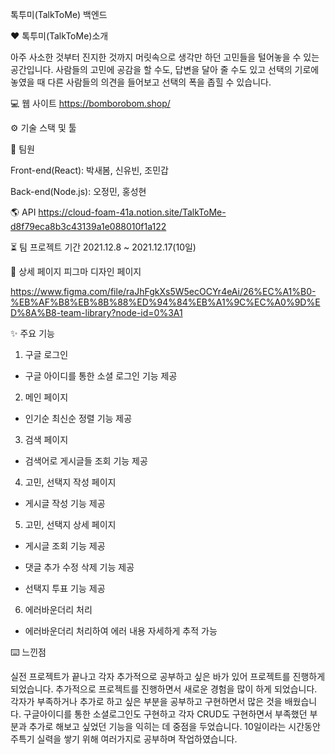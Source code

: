 톡투미(TalkToMe) 백엔드

❤ 톡투미(TalkToMe)소개

아주 사소한 것부터 진지한 것까지 머릿속으로 생각만 하던 고민들을 털어놓을 수 있는 공간입니다.
사람들의 고민에 공감을 할 수도, 답변을 달아 줄 수도 있고 선택의 기로에 놓였을 때 다른 사람들의 의견을 들어보고 선택의 폭을 좁힐 수 있습니다.

💻 웹 사이트
https://bomborobom.shop/

⚙️ 기술 스택 및 툴
         

🙋 팀원

Front-end(React): 박새봄, 신유빈, 조민갑

Back-end(Node.js): 오정민, 홍성현

🌎 API
https://cloud-foam-41a.notion.site/TalkToMe-d8f79eca8b3c43139a1e088010f1a122

⏳ 팀 프로젝트 기간
2021.12.8 ~ 2021.12.17(10일)

📰 상세 페이지
피그마 디자인 페이지

https://www.figma.com/file/raJhFgkXs5W5ecOCYr4eAi/26%EC%A1%B0-%EB%AF%B8%EB%8B%88%ED%94%84%EB%A1%9C%EC%A0%9D%ED%8A%B8-team-library?node-id=0%3A1

✨ 주요 기능

1. 구글 로그인

- 구글 아이디를 통한 소셜 로그인 기능 제공

2. 메인 페이지

- 인기순 최신순 정렬 기능 제공

3. 검색 페이지

- 검색어로 게시글들 조회 기능 제공

4. 고민, 선택지 작성 페이지

- 게시글 작성 기능 제공

5. 고민, 선택지 상세 페이지

- 게시글 조회 기능 제공

- 댓글 추가 수정 삭제 기능 제공

- 선택지 투표 기능 제공

6. 에러바운더리 처리

- 에러바운더리 처리하여 에러 내용 자세하게 추적 가능

⌨️ 느낀점

실전 프로젝트가 끝나고 각자 추가적으로 공부하고 싶은 바가 있어 프로젝트를 진행하게 되었습니다. 추가적으로 프로젝트를 진행하면서 새로운 경험을 많이 하게 되었습니다. 각자가 부족하거나 추가로 하고 싶은 부분을 공부하고 구현하면서 많은 것을 배웠습니다. 구글아이디를 통한 소셜로그인도 구현하고 각자 CRUD도 구현하면서 부족했던 부분과 추가로 해보고 싶었던 기능을 익히는 데 중점을 두었습니다. 10일이라는 시간동안 주특기 실력을 쌓기 위해 여러가지로 공부하며 작업하였습니다.
